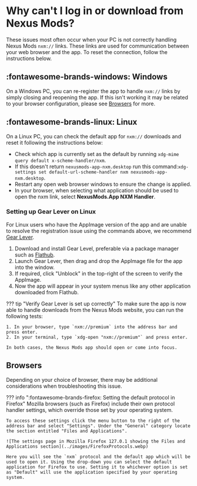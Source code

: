 # Why can't I log in or download from Nexus Mods?

These issues most often occur when your PC is not correctly handling Nexus Mods `nxm://` links. These links are used for communication between your web browser and the app. To reset the connection, follow the instructions below.

## :fontawesome-brands-windows: Windows
On a Windows PC, you can re-register the app to handle `nxm://` links by simply closing and reopening the app. If this isn't working it may be related to your browser configuration, please see [Browsers](#browsers) for more. 

## :fontawesome-brands-linux: Linux
On a Linux PC, you can check the default app for `nxm://` downloads and reset it following the instructions below:

- Check which app is currently set as the default by running `xdg-mime query default x-scheme-handler/nxm`.
- If this doesn't return `nexusmods-app-nxm.desktop` run this command:`xdg-settings set default-url-scheme-handler nxm nexusmods-app-nxm.desktop`.
- Restart any open web browser windows to ensure the change is applied.
- In your browser, when selecting what application should be used to open the nxm link, select **NexusMods.App NXM Handler**.

### Setting up Gear Lever on Linux
For Linux users who have the AppImage version of the app and are unable to resolve the registration issue using the commands above, we recommend [Gear Lever](https://github.com/mijorus/gearlever).

1. Download and install Gear Level, preferable via a package manager such as [Flathub](https://flathub.org/en/apps/it.mijorus.gearlever). 
2. Launch Gear Lever, then drag and drop the AppImage file for the app into the window.
3. If required, click "Unblock" in the top-right of the screen to verify the AppImage. 
4. Now the app will appear in your system menus like any other application downloaded from Flathub.

??? tip "Verify Gear Lever is set up correctly"
    To make sure the app is now able to handle downloads from the Nexus Mods website, you can run the following tests:

    1. In your browser, type `nxm://premium` into the address bar and press enter.
    2. In your terminal, type `xdg-open "nxm://premium"` and press enter.

    In both cases, the Nexus Mods app should open or come into focus. 


## Browsers
Depending on your choice of browser, there may be additional considerations when troubleshooting this issue. 

??? info ":fontawesome-brands-firefox: Setting the default protocol in Firefox"
    Mozilla browsers (such as Firefox) include their own protocol handler settings, which override those set by your operating system. 

    To access these settings click the menu button to the right of the address bar and select "Settings". Under the "General" category locate the section entitled "Files and Applications". 

    ![The settings page in Mozilla Firefox 127.0.1 showing the Files and Applications section](../images/FirefoxProtocols.webp)

    Here you will see the `nxm` protocol and the default app which will be used to open it. Using the drop-down you can select the default application for Firefox to use. Setting it to whichever option is set as "Default" will use the application specified by your operating system. 
